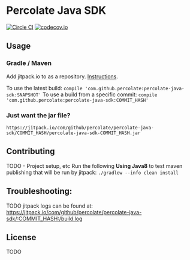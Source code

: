 # Percolate Java SDK

[![Circle CI](https://circleci.com/gh/percolate/percolate-java-sdk.svg?style=svg)](https://circleci.com/gh/percolate/percolate-java-sdk)
[![codecov.io](https://codecov.io/github/percolate/percolate-java-sdk/coverage.svg?branch=master)](https://codecov.io/github/percolate/percolate-java-sdk?branch=master)

## Usage
### Gradle / Maven
Add jitpack.io to as a repository.  [Instructions](https://jitpack.io/docs/#how-to).

To use the latest build: `compile 'com.github.percolate:percolate-java-sdk:SNAPSHOT'`
To use a build from a specific commit: `compile 'com.github.percolate:percolate-java-sdk:COMMIT_HASH'`

### Just want the jar file?
`https://jitpack.io/com/github/percolate/percolate-java-sdk/COMMIT_HASH/percolate-java-sdk-COMMIT_HASH.jar`

## Contributing
TODO - Project setup, etc
Run the following **Using Java8** to test maven publishing that will be run by jitpack: `./gradlew --info clean install`

## Troubleshooting:
TODO
jitpack logs can be found at: https://jitpack.io/com/github/percolate/percolate-java-sdk/:COMMIT_HASH:/build.log

## License
TODO


